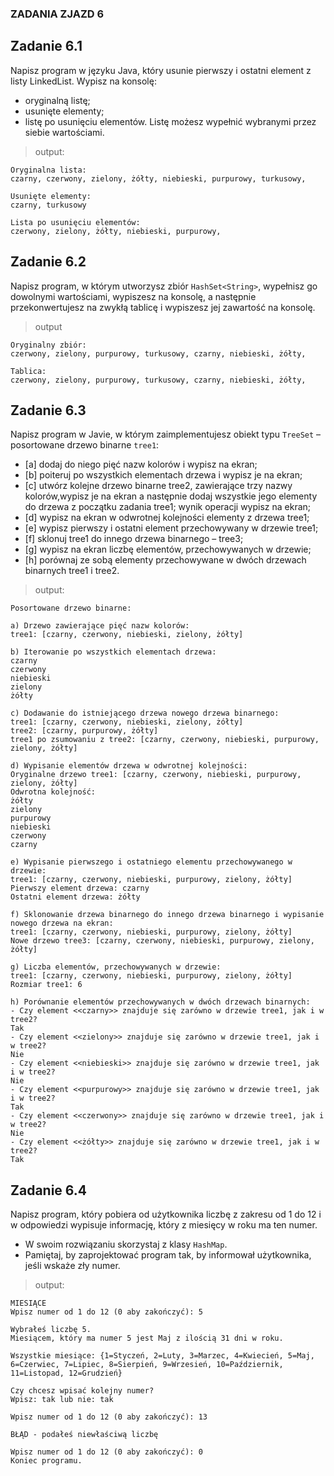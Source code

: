 ### ZADANIA ZJAZD 6

## Zadanie 6.1

Napisz program w języku Java, który usunie pierwszy i ostatni element z listy LinkedList. 
Wypisz na konsolę:
- oryginalną listę;
- usunięte elementy;
- listę po usunięciu elementów.
Listę możesz wypełnić wybranymi przez siebie wartościami.

> output:
```
Oryginalna lista:
czarny, czerwony, zielony, żółty, niebieski, purpurowy, turkusowy,

Usunięte elementy:
czarny, turkusowy

Lista po usunięciu elementów:
czerwony, zielony, żółty, niebieski, purpurowy,
```

## Zadanie 6.2

Napisz program, w którym utworzysz zbiór `HashSet<String>`, wypełnisz go dowolnymi wartościami, wypiszesz na konsolę, a następnie przekonwertujesz na zwykłą tablicę i wypiszesz jej zawartość na konsolę.

> output
```
Oryginalny zbiór:
czerwony, zielony, purpurowy, turkusowy, czarny, niebieski, żółty,

Tablica:
czerwony, zielony, purpurowy, turkusowy, czarny, niebieski, żółty,
```

## Zadanie 6.3

Napisz program w Javie, w którym zaimplementujesz obiekt typu `TreeSet` – posortowane drzewo binarne `tree1`:
 - [a] dodaj do niego pięć nazw kolorów i wypisz na ekran;
 - [b] poiteruj po wszystkich elementach drzewa i wypisz je na ekran;
 - [c] utwórz kolejne drzewo binarne tree2, zawierające trzy nazwy kolorów,wypisz je na ekran a następnie dodaj wszystkie jego elementy do drzewa z początku zadania tree1; wynik operacji wypisz na ekran;
 - [d] wypisz na ekran w odwrotnej kolejności elementy z drzewa tree1;
 - [e] wypisz pierwszy i ostatni element przechowywany w drzewie tree1;
 - [f] sklonuj tree1 do innego drzewa binarnego – tree3;
 - [g] wypisz na ekran liczbę elementów, przechowywanych w drzewie;
 - [h] porównaj ze sobą elementy przechowywane w dwóch drzewach binarnych tree1 i tree2.

> output:
```
Posortowane drzewo binarne:

a) Drzewo zawierające pięć nazw kolorów:
tree1: [czarny, czerwony, niebieski, zielony, żółty]

b) Iterowanie po wszystkich elementach drzewa:
czarny
czerwony
niebieski
zielony
żółty

c) Dodawanie do istniejącego drzewa nowego drzewa binarnego:
tree1: [czarny, czerwony, niebieski, zielony, żółty]
tree2: [czarny, purpurowy, żółty]
tree1 po zsumowaniu z tree2: [czarny, czerwony, niebieski, purpurowy, zielony, żółty]

d) Wypisanie elementów drzewa w odwrotnej kolejności:
Oryginalne drzewo tree1: [czarny, czerwony, niebieski, purpurowy, zielony, żółty]
Odwrotna kolejność:
żółty
zielony
purpurowy
niebieski
czerwony
czarny

e) Wypisanie pierwszego i ostatniego elementu przechowywanego w drzewie:
tree1: [czarny, czerwony, niebieski, purpurowy, zielony, żółty]
Pierwszy element drzewa: czarny
Ostatni element drzewa: żółty

f) Sklonowanie drzewa binarnego do innego drzewa binarnego i wypisanie nowego drzewa na ekran:
tree1: [czarny, czerwony, niebieski, purpurowy, zielony, żółty]
Nowe drzewo tree3: [czarny, czerwony, niebieski, purpurowy, zielony, żółty]

g) Liczba elementów, przechowywanych w drzewie:
tree1: [czarny, czerwony, niebieski, purpurowy, zielony, żółty]
Rozmiar tree1: 6

h) Porównanie elementów przechowywanych w dwóch drzewach binarnych:
- Czy element <<czarny>> znajduje się zarówno w drzewie tree1, jak i w tree2?
Tak
- Czy element <<zielony>> znajduje się zarówno w drzewie tree1, jak i w tree2?
Nie
- Czy element <<niebieski>> znajduje się zarówno w drzewie tree1, jak i w tree2?
Nie
- Czy element <<purpurowy>> znajduje się zarówno w drzewie tree1, jak i w tree2?
Tak
- Czy element <<czerwony>> znajduje się zarówno w drzewie tree1, jak i w tree2?
Nie
- Czy element <<żółty>> znajduje się zarówno w drzewie tree1, jak i w tree2?
Tak
```

## Zadanie 6.4

Napisz program, który pobiera od użytkownika liczbę z zakresu od 1 do 12 i w odpowiedzi wypisuje informację, który z miesięcy w roku ma ten numer.
- W swoim rozwiązaniu skorzystaj z klasy `HashMap`.
- Pamiętaj, by zaprojektować program tak, by informował użytkownika, jeśli wskaże zły numer.

> output:
```
MIESIĄCE
Wpisz numer od 1 do 12 (0 aby zakończyć): 5

Wybrałeś liczbę 5.
Miesiącem, który ma numer 5 jest Maj z ilością 31 dni w roku.

Wszystkie miesiące: {1=Styczeń, 2=Luty, 3=Marzec, 4=Kwiecień, 5=Maj, 6=Czerwiec, 7=Lipiec, 8=Sierpień, 9=Wrzesień, 10=Październik, 11=Listopad, 12=Grudzień}

Czy chcesz wpisać kolejny numer?
Wpisz: tak lub nie: tak

Wpisz numer od 1 do 12 (0 aby zakończyć): 13

BŁĄD - podałeś niewłaściwą liczbę

Wpisz numer od 1 do 12 (0 aby zakończyć): 0
Koniec programu.
```
